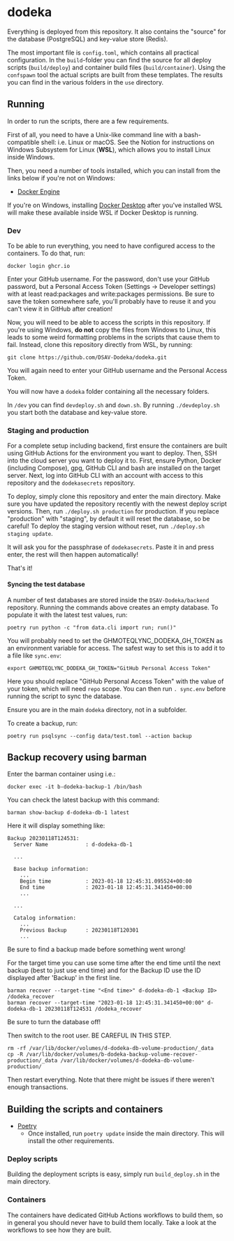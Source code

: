 # dodeka

Everything is deployed from this repository. It also contains the "source" for the database (PostgreSQL) and key-value store (Redis).

The most important file is `config.toml`, which contains all practical configuration. In the `build`-folder you can find the source for all deploy scripts (`build/deploy`) and container build files (`build/container`). Using the `confspawn` tool the actual scripts are built from these templates. The results you can find in the various folders in the `use` directory.

## Running

In order to run the scripts, there are a few requirements.

First of all, you need to have a Unix-like command line with a bash-compatible shell: i.e. Linux or macOS. See the Notion for instructions on Windows Subsystem for Linux (**WSL**), which allows you to install Linux inside Windows.

Then, you need a number of tools installed, which you can install from the links below if you're not on Windows:

* [Docker Engine](https://docs.docker.com/engine/install/)

If you're on Windows, installing [Docker Desktop](https://www.docker.com/products/docker-desktop) after you've installed WSL will make these available inside WSL if Docker Desktop is running.

### Dev

To be able to run everything, you need to have configured access to the containers. To do that, run:

```shell
docker login ghcr.io
```

Enter your GitHub username. For the password, don't use your GitHub password, but a Personal Access Token (Settings -> Developer settings) with at least read:packages and write:packages permissions. Be sure to save the token somewhere safe, you'll probably have to reuse it and you can't view it in GitHub after creation!

Now, you will need to be able to access the scripts in this repository. If you're using Windows, **do not** copy the files from Windows to Linux, this leads to some weird formatting problems in the scripts that cause them to fail. Instead, clone this repository directly from WSL, by running:

`git clone https://github.com/DSAV-Dodeka/dodeka.git`

You will again need to enter your GitHub username and the Personal Access Token.

You will now have a `dodeka` folder containing all the necessary folders.

In `/dev` you can find `devdeploy.sh` and `down.sh`. By running `./devdeploy.sh` you start both the database and key-value store.


### Staging and production

For a complete setup including backend, first ensure the containers are built using GitHub Actions for the environment you want to deploy. Then, SSH into the cloud server you want to deploy it to. First, ensure Python, Docker (including Compose), gpg, GitHub CLI and bash are installed on the target server. Next, log into GitHub CLI with an account with access to this repository and the `dodekasecrets` repository.

To deploy, simply clone this repository and enter the main directory. Make sure you have updated the repository recently with the newest deploy script versions. Then, run `./deploy.sh production` for production. If you replace "production" with "staging", by default it will reset the database, so be careful! To deploy the staging version without reset, run `./deploy.sh staging update`.

It will ask you for the passphrase of `dodekasecrets`. Paste it in and press enter, the rest will then happen automatically!

That's it!


#### Syncing the test database

A number of test databases are stored inside the `DSAV-Dodeka/backend` repository. Running the commands above creates an empty database. To populate it with the latest test values, run:

```shell
poetry run python -c "from data.cli import run; run()"
```

You will probably need to set the GHMOTEQLYNC_DODEKA_GH_TOKEN as an environment variable for access. The safest way to set this is to add it to a file like `sync.env`:

```shell
export GHMOTEQLYNC_DODEKA_GH_TOKEN="GitHub Personal Access Token"
```

Here you should replace "GitHub Personal Access Token" with the value of your token, which will need `repo` scope. You can then run `. sync.env` before running the script to sync the database.

Ensure you are in the main `dodeka` directory, not in a subfolder.

To create a backup, run:
```shell
poetry run psqlsync --config data/test.toml --action backup
```

## Backup recovery using barman

Enter the barman container using i.e.:

```shell
docker exec -it b-dodeka-backup-1 /bin/bash
```

You can check the latest backup with this command:

```shell
barman show-backup d-dodeka-db-1 latest
```

Here it will display something like:

```
Backup 20230118T124531:
  Server Name            : d-dodeka-db-1
 
  ...

  Base backup information:
    ...
    Begin time           : 2023-01-18 12:45:31.095524+00:00
    End time             : 2023-01-18 12:45:31.341450+00:00
    ...

  ...

  Catalog information:
    ...
    Previous Backup      : 20230118T120301
    ...

```

Be sure to find a backup made before something went wrong!

For the target time you can use some time after the end time until the next backup (best to just use end time) and for the Backup ID use the ID displayed after 'Backup' in the first line.

```shell
barman recover --target-time "<End time>" d-dodeka-db-1 <Backup ID> /dodeka_recover
barman recover --target-time "2023-01-18 12:45:31.341450+00:00" d-dodeka-db-1 20230118T124531 /dodeka_recover
```

Be sure to turn the database off!

Then switch to the root user. BE CAREFUL IN THIS STEP.

```shell
rm -rf /var/lib/docker/volumes/d-dodeka-db-volume-production/_data
cp -R /var/lib/docker/volumes/b-dodeka-backup-volume-recover-production/_data /var/lib/docker/volumes/d-dodeka-db-volume-production/
```

Then restart everything. Note that there might be issues if there weren't enough transactions. 

## Building the scripts and containers

* [Poetry](https://python-poetry.org/docs/master/)
    * Once installed, run `poetry update` inside the main directory. This will install the other requirements.

### Deploy scripts

Building the deployment scripts is easy, simply run `build_deploy.sh` in the main directory.

### Containers

The containers have dedicated GitHub Actions workflows to build them, so in general you should never have to build them locally. Take a look at the workflows to see how they are built.
